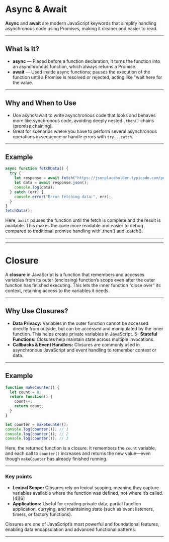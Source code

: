 # Async & Await

**Async** and **await** are modern JavaScript keywords that simplify handling asynchronous code using Promises, making it cleaner and easier to read.

***

## What Is It?

- **async** — Placed before a function declaration, it turns the function into an asynchronous function, which always returns a Promise.
- **await** — Used inside async functions; pauses the execution of the function until a Promise is resolved or rejected, acting like "wait here for the value.

***

## Why and When to Use

- Use async/await to write asynchronous code that looks and behaves more like synchronous code, avoiding deeply nested `.then()` chains (promise chaining).
- Great for scenarios where you have to perform several asynchronous operations in sequence or handle errors with `try...catch`.

***

## Example

```js
async function fetchData() {
  try {
    let response = await fetch("https://jsonplaceholder.typicode.com/posts/1");
    let data = await response.json();
    console.log(data);
  } catch (err) {
    console.error("Error fetching data:", err);
  }
}
fetchData();
```

Here, `await` pauses the function until the fetch is complete and the result is available. This makes the code more readable and easier to debug compared to traditional promise handling with .then() and .catch().

***
***

# Closure

A **closure** in JavaScript is a function that remembers and accesses variables from its outer (enclosing) function’s scope even after the outer function has finished executing. This lets the inner function “close over” its context, retaining access to the variables it needs.

***

## Why Use Closures?

- **Data Privacy:** Variables in the outer function cannot be accessed directly from outside, but can be accessed and manipulated by the inner function. This helps create private variables in JavaScript.
5- **Stateful Functions:** Closures help maintain state across multiple invocations.
- **Callbacks & Event Handlers:** Closures are commonly used in asynchronous JavaScript and event handling to remember context or data.

***

## Example

```js
function makeCounter() {
  let count = 0;
  return function() {
    count++;
    return count;
  }
}

let counter = makeCounter();
console.log(counter()); // 1
console.log(counter()); // 2
console.log(counter()); // 3
```
Here, the returned function is a closure. It remembers the `count` variable, and each call to `counter()` increases and returns the new value—even though `makeCounter` has already finished running.

***

### Key points

- **Lexical Scope:** Closures rely on lexical scoping, meaning they capture variables available where the function was defined, not where it’s called.[4][6]
- **Applications:** Useful for creating private data, partial function application, currying, and maintaining state (such as event listeners, timers, or factory functions).

Closures are one of JavaScript’s most powerful and foundational features, enabling data encapsulation and advanced functional patterns.


***
